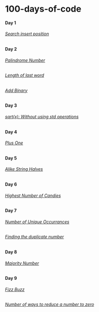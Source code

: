 # 100-days-of-code
#### Day 1 
###### [Search insert position](https://github.com/cupoglee/100-days-of-code/blob/main/Search-Insert-Position%20(Day%201))
#### Day 2 
###### [Palindrome Number](https://github.com/cupoglee/100-days-of-code/blob/main/Palindrome-Number%20(Day%202)) 
###### [Length of last word](https://github.com/cupoglee/100-days-of-code/blob/main/Length-of-the-last-word%20(Day%202))
###### [Add Binary](https://github.com/cupoglee/100-days-of-code/blob/main/Add-Binary%20(Day%202))
#### Day 3
###### [sqrt(x): Without using std operations](https://github.com/cupoglee/100-days-of-code/blob/main/sqrt(x)%20(Day%203))
#### Day 4
###### [Plus One](https://github.com/cupoglee/100-days-of-code/blob/main/Day-4/Plus%20One)
#### Day 5
###### [Alike String Halves](https://github.com/cupoglee/100-days-of-code/blob/main/Day%205/Alike-String-Halves)
#### Day 6
###### [Highest Number of Candies](https://github.com/cupoglee/100-days-of-code/blob/main/Day%206/highest-candies)
#### Day 7
###### [Number of Unique Occurrances](https://github.com/cupoglee/100-days-of-code/blob/main/Day%207/Unique-number-of-occurrances)
###### [Finding the duplicate number](https://github.com/cupoglee/100-days-of-code/blob/main/Day%207/FInding-the-duplicating-number)
#### Day 8
###### [Majority Number](https://github.com/cupoglee/100-days-of-code/blob/main/Day%208/Majority-number)
#### Day 9
###### [Fizz Buzz](https://github.com/cupoglee/100-days-of-code/blob/main/Day%209/Fizz-Buzz)
###### [Number of ways to reduce a number to zero](https://github.com/cupoglee/100-days-of-code/blob/main/Day%209/Number-of-ways-to-reduce-a-number-to-zero)
